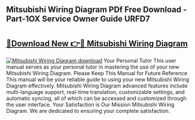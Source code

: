 ## Mitsubishi Wiring Diagram PDf Free Download - Part-1OX Service Owner Guide URFD7

# <h2><a href="http://dfmdh1.blite.top/?on=Mitsubishi+Wiring+Diagram">🔗Download New 👉🔴 Mitsubishi Wiring Diagram</a></h2>

[![Mitsubishi Wiring Diagram download](https://i.imgur.com/lujVjoI.png)](http://dfmdh1.blite.top/?on=Mitsubishi+Wiring+Diagram)
Your Personal Tutor This user manual serves as your personal tutor in mastering the use of your new Mitsubishi Wiring Diagram. Please Keep This Manual for Future Reference This manual will be your reliable guide to using your new Mitsubishi Wiring Diagram effectively. Mitsubishi Wiring Diagram advanced features include multi-language support, real-time translation, customizable settings, and automatic syncing, all of which can be accessed and customized through the user interface. Your Satisfaction is Our Mission Mitsubishi Wiring Diagram. We are dedicated to ensuring your complete satisfaction.
